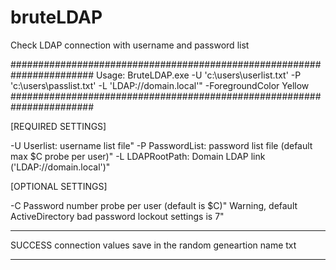 # bruteLDAP
Check LDAP connection with username and password list


#######################################################################
Usage: BruteLDAP.exe -U 'c:\users\userlist.txt' -P 'c:\users\passlist.txt' -L 'LDAP://domain.local'" -ForegroundColor Yellow
#######################################################################


[REQUIRED SETTINGS]

-U Userlist: username list file"
-P PasswordList: password list file (default max $C probe per user)" 
-L LDAPRootPath: Domain LDAP link ('LDAP://domain.local')"

[OPTIONAL SETTINGS]

-C Password number probe per user (default is $C)"
   Warning, default ActiveDirectory bad password lockout settings is 7"
   
   
   
**********************************************************************
SUCCESS connection values save in the random geneartion name txt
**********************************************************************

